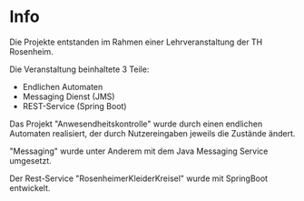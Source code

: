 # Info
Die Projekte entstanden im Rahmen einer Lehrveranstaltung der TH Rosenheim.

Die Veranstaltung beinhaltete 3 Teile:

- Endlichen Automaten
- Messaging Dienst (JMS)
- REST-Service (Spring Boot)

Das Projekt "Anwesendheitskontrolle" wurde durch einen endlichen Automaten realisiert, der durch Nutzereingaben jeweils die Zustände ändert.

"Messaging" wurde unter Anderem mit dem Java Messaging Service umgesetzt.

Der Rest-Service "RosenheimerKleiderKreisel" wurde mit SpringBoot entwickelt.
